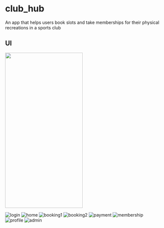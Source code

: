 # club_hub

An app that helps users book slots and take memberships for their physical recreations in a sports club

## UI

<img src="https://user-images.githubusercontent.com/76965628/148340728-14cc4c09-9e98-4158-bf2d-8361bb4e0917.jpeg" width="250" height="500" />

![login](https://user-images.githubusercontent.com/76965628/148340728-14cc4c09-9e98-4158-bf2d-8361bb4e0917.jpeg&s=200)
![home](https://user-images.githubusercontent.com/76965628/148340740-8574736d-3492-4d93-bf60-758e17bd7176.jpeg)
![booking1](https://user-images.githubusercontent.com/76965628/148340756-bf7453a1-e4ab-4d9c-8b85-4d14cc78e1e7.jpeg)
![booking2](https://user-images.githubusercontent.com/76965628/148340760-f08d6ee5-4f97-4fdb-b6e3-ae6e6694d0a8.jpeg)
![payment](https://user-images.githubusercontent.com/76965628/148340771-2c926dde-f160-4ac4-9002-019ce56c9b32.jpeg)
![membership](https://user-images.githubusercontent.com/76965628/148340789-cd1aba13-f74a-48b2-adc4-23619fe991e8.jpeg)
![profile](https://user-images.githubusercontent.com/76965628/148340796-e1e8b4cb-a57f-45cb-92af-cb6bb9a5d59c.jpeg)
![admin](https://user-images.githubusercontent.com/76965628/148340801-0c8db44d-d9ce-44a1-8c39-62a320c0cf12.jpeg)
